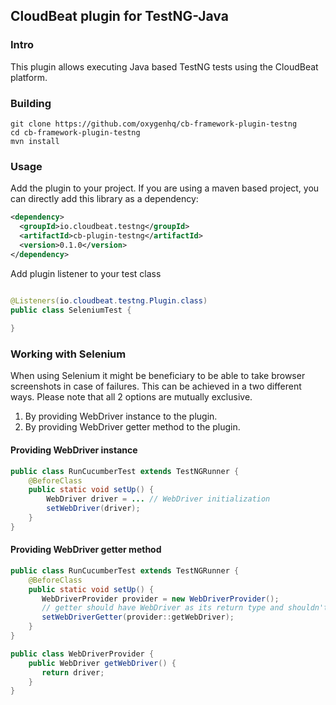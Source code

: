 ## CloudBeat plugin for TestNG-Java

### Intro
This plugin allows executing Java based TestNG tests using the CloudBeat platform.

### Building
`git clone https://github.com/oxygenhq/cb-framework-plugin-testng`  
`cd cb-framework-plugin-testng`  
`mvn install`  

### Usage
Add the plugin to your project. If you are using a maven based project, you can directly add this library as a dependency:
```xml
<dependency>  
  <groupId>io.cloudbeat.testng</groupId>  
  <artifactId>cb-plugin-testng</artifactId>  
  <version>0.1.0</version>  
</dependency>
```

Add plugin listener to your test class
```java

@Listeners(io.cloudbeat.testng.Plugin.class)
public class SeleniumTest {
    
}
```

### Working with Selenium

When using Selenium it might be beneficiary to be able to take browser screenshots in case of failures.
This can be achieved in a two different ways. Please note that all 2 options are mutually exclusive.

1. By providing WebDriver instance to the plugin.
2. By providing WebDriver getter method to the plugin.

#### Providing WebDriver instance
```java
public class RunCucumberTest extends TestNGRunner {
    @BeforeClass
    public static void setUp() {
        WebDriver driver = ... // WebDriver initialization
        setWebDriver(driver);
    }
}
```

#### Providing WebDriver getter method
```java
public class RunCucumberTest extends TestNGRunner {
    @BeforeClass
    public static void setUp() {
       WebDriverProvider provider = new WebDriverProvider();
       // getter should have WebDriver as its return type and shouldn't expect any arguments
       setWebDriverGetter(provider::getWebDriver);
    }
}

public class WebDriverProvider {
    public WebDriver getWebDriver() {
       return driver;
    }
}
```
